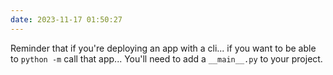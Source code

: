 ```yaml
---
date: 2023-11-17 01:50:27
---
```


Reminder that if you're deploying an app with a cli... if you want to be able to `python -m` call that app... You'll need to add a `__main__.py` to your project.
